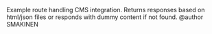  Example route handling CMS integration.
 Returns responses based on html/json files or responds with dummy content if not found.
 @author SMAKINEN
